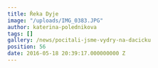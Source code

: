```yaml
---
title: Řeka Dyje
image: "/uploads/IMG_0383.JPG"
author: katerina-polednikova
tags: []
gallery: /news/pocitali-jsme-vydry-na-dacicku
position: 56
date: 2016-05-18 20:39:17.000000000 Z
---
```

